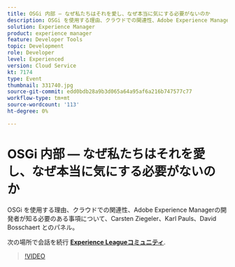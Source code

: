 ```yaml
---
title: OSGi 内部 — なぜ私たちはそれを愛し、なぜ本当に気にする必要がないのか
description: OSGi を使用する理由、クラウドでの関連性、Adobe Experience Managerの開発者が知る必要のある事項について、Carsten Ziegeler、Karl Pauls、David Bosschaert とのパネル。 このセッションは、Adobe Developers Live Content イベントの一部として配信されました。
solution: Experience Manager
product: experience manager
feature: Developer Tools
topic: Development
role: Developer
level: Experienced
version: Cloud Service
kt: 7174
type: Event
thumbnail: 331740.jpg
source-git-commit: edd0bdb28a9b3d065a64a95af6a216b747577c77
workflow-type: tm+mt
source-wordcount: '113'
ht-degree: 0%

---
```



# OSGi 内部 — なぜ私たちはそれを愛し、なぜ本当に気にする必要がないのか

OSGi を使用する理由、クラウドでの関連性、Adobe Experience Managerの開発者が知る必要のある事項について、Carsten Ziegeler、Karl Pauls、David Bosschaert とのパネル。

次の場所で会話を続行 **[Experience Leagueコミュニティ](http://adobe.ly/36Yd3v6)**.

>[!VIDEO](https://video.tv.adobe.com/v/331740/?quality=12&learn=on&hidetitle=true)
